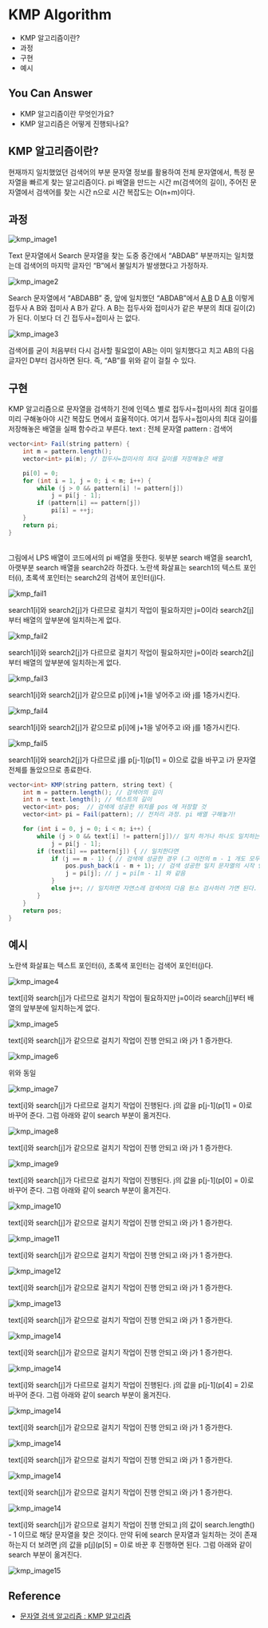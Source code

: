 # KMP Algorithm

- KMP 알고리즘이란?
- 과정
- 구현
- 예시


## You Can Answer
- KMP 알고리즘이란 무엇인가요?
- KMP 알고리즘은 어떻게 진행되나요?

## KMP 알고리즘이란?
현재까지 일치했었던 검색어의 부분 문자열 정보를 활용하여 전체 문자열에서, 특정 문자열을 빠르게 찾는 알고리즘이다. pi 배열을 만드는 시간 m(검색어의 길이), 주어진 문자열에서 검색어를 찾는 시간 n으로 시간 복잡도는 O(n+m)이다.

## 과정

![kmp_image1](./img/kmp_example1.png)


Text 문자열에서 Search 문자열을 찾는 도중 중간에서 “ABDAB” 부분까지는 일치했는데 검색어의 마지막 글자인 “B”에서 불일치가 발생했다고 가정하자.


![kmp_image2](./img/kmp_example2.png)


Search 문자열에서 “ABDABB” 중, 앞에 일치했던 “ABDAB”에서 <U>A B</U> D <U>A B</U> 이렇게 접두사 A B와 접미사 A B가 같다. A B는 접두사와 접미사가 같은 부분의 최대 길이(2)가 된다. 이보다 더 긴 접두사=접미사 는 없다.


![kmp_image3](./img/kmp_example3.png)


검색어를 굳이 처음부터 다시 검사할 필요없이 AB는 이미 일치했다고 치고 AB의 다음 글자인 D부터 검사하면 된다. 즉, “AB”를 위와 같이 걸칠 수 있다.

## 구현

KMP 알고리즘으로 문자열을 검색하기 전에 인덱스 별로 접두사=접미사의 최대 길이를 미리 구해놓아야 시간 복잡도 면에서 효율적이다. 여기서 접두사=접미사의 최대 길이를 저장해놓은 배열을 실패 함수라고 부른다.
text : 전체 문자열
pattern : 검색어


``` java
vector<int> Fail(string pattern) {
	int m = pattern.length();
	vector<int> pi(m); // 접두사=접미사의 최대 길이를 저장해놓은 배열

	pi[0] = 0;
	for (int i = 1, j = 0; i < m; i++) {
		while (j > 0 && pattern[i] != pattern[j])
			j = pi[j - 1];
		if (pattern[i] == pattern[j])
			pi[i] = ++j;
	}
	return pi;
}
```

</br>
그림에서 LPS 배열이 코드에서의 pi 배열을 뜻한다.
윗부분 search 배열을 search1, 아랫부분 search 배열을 search2라 하겠다.
노란색 화살표는 search1의 텍스트 포인터(i), 초록색 포인터는 search2의 검색어 포인터(j)다.


![kmp_fail1](./img/kmp_fail1.png)


search1[i]와 search2[j]가 다르므로 걸치기 작업이 필요하지만 j=0이라 search2[j]부터 배열의 앞부분에 일치하는게 없다.


![kmp_fail2](./img/kmp_fail2.png)


search1[i]와 search2[j]가 다르므로 걸치기 작업이 필요하지만 j=0이라 search2[j]부터 배열의 앞부분에 일치하는게 없다.


![kmp_fail3](./img/kmp_fail3.png)


search1[i]와 search2[j]가 같으므로 p[i]에 j+1을 넣어주고 i와 j를 1증가시킨다.


![kmp_fail4](./img/kmp_fail4.png)


search1[i]와 search2[j]가 같으므로 p[i]에 j+1을 넣어주고 i와 j를 1증가시킨다.


![kmp_fail5](./img/kmp_fail5.png)


search1[i]와 search2[j]가 다르므로 j를 p[j-1](p[1] = 0)으로 값을 바꾸고 i가 문자열 전체를 돌았으므로 종료한다.

``` java
vector<int> KMP(string pattern, string text) {
	int m = pattern.length(); // 검색어의 길이
	int n = text.length(); // 텍스트의 길이
	vector<int> pos;  // 검색에 성공한 위치를 pos 에 저장할 것
	vector<int> pi = Fail(pattern); // 전처리 과정. pi 배열 구해놓기!

	for (int i = 0, j = 0; i < n; i++) {
		while (j > 0 && text[i] != pattern[j])// 일치 하거나 하나도 일치하는게 없는 상태(j = 0 (즉, 검색어 첫 글자부터 검사해야 하는 상태)가 될 때까지 계속해서 최대 길이의 접두사 = 접미사 부분의 접두사를 걸치자!
			j = pi[j - 1];
		if (text[i] == pattern[j]) { // 일치한다면
			if (j == m - 1) { // 검색에 성공한 경우 (그 이전의 m - 1 개도 모두 일치. 총 m 개가 일치하는 셈)
				pos.push_back(i - m + 1); // 검색 성공한 일치 문자열의 시작 인덱스는 i - m + 1
				j = pi[j]; // j = pi[m - 1] 와 같음
			}
			else j++; // 일치하면 자연스레 검색어의 다음 원소 검사하러 가면 된다.
		}
	}
	return pos;
}
```


## 예시

노란색 화살표는 텍스트 포인터(i), 초록색 포인터는 검색어 포인터(j)다.


![kmp_image4](./img/kmp_img1.png)


text[i]와 search[j]가 다르므로 걸치기 작업이 필요하지만 j=0이라 search[j]부터 배열의 앞부분에 일치하는게 없다.


![kmp_image5](./img/kmp_img2.png)


text[i]와 search[j]가 같으므로 걸치기 작업이 진행 안되고 i와 j가 1 증가한다.


![kmp_image6](./img/kmp_img3.png)


위와 동일


![kmp_image7](./img/kmp_img3.5.png)


text[i]와 search[j]가 다르므로 걸치기 작업이 진행된다. j의 값을 p[j-1](p[1] = 0)로 바꾸어 준다. 그럼 아래와 같이 search 부분이 옮겨진다.


![kmp_image8](./img/kmp_img4.png)


text[i]와 search[j]가 같으므로 걸치기 작업이 진행 안되고 i와 j가 1 증가한다.


![kmp_image9](./img/kmp_img5.png)


text[i]와 search[j]가 다르므로 걸치기 작업이 진행된다. j의 값을 p[j-1](p[0] = 0)로 바꾸어 준다. 그럼 아래와 같이 search 부분이 옮겨진다.


![kmp_image10](./img/kmp_img6.png)


text[i]와 search[j]가 같으므로 걸치기 작업이 진행 안되고 i와 j가 1 증가한다.


![kmp_image11](./img/kmp_img7.png)


text[i]와 search[j]가 같으므로 걸치기 작업이 진행 안되고 i와 j가 1 증가한다.


![kmp_image12](./img/kmp_img8.png)


text[i]와 search[j]가 같으므로 걸치기 작업이 진행 안되고 i와 j가 1 증가한다.


![kmp_image13](./img/kmp_img9.png)


text[i]와 search[j]가 같으므로 걸치기 작업이 진행 안되고 i와 j가 1 증가한다.


![kmp_image14](./img/kmp_img10.png)


text[i]와 search[j]가 같으므로 걸치기 작업이 진행 안되고 i와 j가 1 증가한다.


![kmp_image14](./img/kmp_img11.png)


text[i]와 search[j]가 다르므로 걸치기 작업이 진행된다. j의 값을 p[j-1](p[4] = 2)로 바꾸어 준다. 그럼 아래와 같이 search 부분이 옮겨진다.


![kmp_image14](./img/kmp_img12.png)


text[i]와 search[j]가 같으므로 걸치기 작업이 진행 안되고 i와 j가 1 증가한다.


![kmp_image14](./img/kmp_img13.png)


text[i]와 search[j]가 같으므로 걸치기 작업이 진행 안되고 i와 j가 1 증가한다.


![kmp_image14](./img/kmp_img14.png)


text[i]와 search[j]가 같으므로 걸치기 작업이 진행 안되고 i와 j가 1 증가한다.


![kmp_image14](./img/kmp_img15.png)


text[i]와 search[j]가 같으므로 걸치기 작업이 진행 안되고 j의 값이 search.length() - 1 이므로 해당 문자열을 찾은 것이다. 만약 뒤에 search 문자열과 일치하는 것이 존재하는지 더 보려면 j의 값을 p[j](p[5] = 0)로 바꾼 후 진행하면 된다. 그럼 아래와 같이 search 부분이 옮겨진다.


![kmp_image15](./img/kmp_img16.png)


## Reference
- [문자열 검색 알고리즘 : KMP 알고리즘](https://ansohxxn.github.io/algorithm/kmp/#site-nav)
